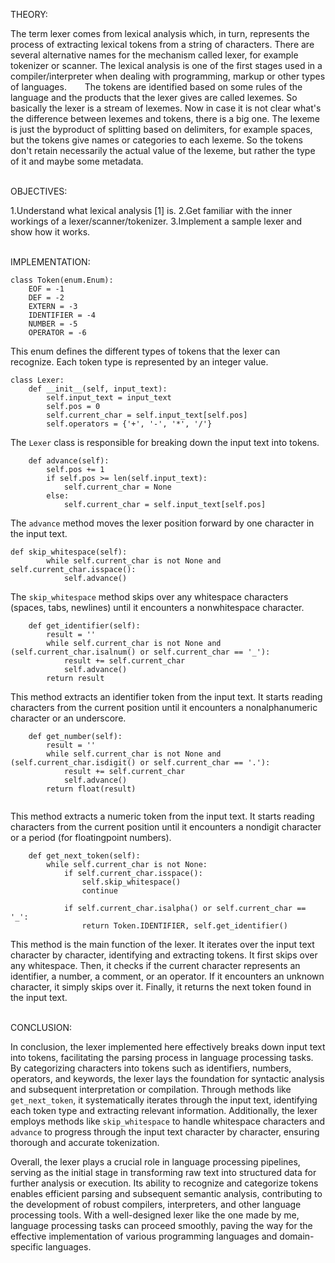 THEORY:

The term lexer comes from lexical analysis which, in turn, represents the process of extracting lexical tokens from a string of characters. There are several alternative names for the mechanism called lexer, for example tokenizer or scanner. The lexical analysis is one of the first stages used in a compiler/interpreter when dealing with programming, markup or other types of languages.     The tokens are identified based on some rules of the language and the products that the lexer gives are called lexemes. So basically the lexer is a stream of lexemes. Now in case it is not clear what's the difference between lexemes and tokens, there is a big one. The lexeme is just the byproduct of splitting based on delimiters, for example spaces, but the tokens give names or categories to each lexeme. So the tokens don't retain necessarily the actual value of the lexeme, but rather the type of it and maybe some metadata.

\
OBJECTIVES:

1.Understand what lexical analysis [1] is.
2.Get familiar with the inner workings of a lexer/scanner/tokenizer.
3.Implement a sample lexer and show how it works.


\
IMPLEMENTATION:

```
class Token(enum.Enum):
    EOF = -1
    DEF = -2
    EXTERN = -3
    IDENTIFIER = -4
    NUMBER = -5
    OPERATOR = -6
```
This enum defines the different types of tokens that the lexer can recognize. Each token type is represented by an integer value.

```
class Lexer:
    def __init__(self, input_text):
        self.input_text = input_text
        self.pos = 0
        self.current_char = self.input_text[self.pos]
        self.operators = {'+', '-', '*', '/'}

```
The `Lexer` class is responsible for breaking down the input text into tokens.

```
    def advance(self):
        self.pos += 1
        if self.pos >= len(self.input_text):
            self.current_char = None
        else:
            self.current_char = self.input_text[self.pos]

```
The `advance` method moves the lexer position forward by one character in the input text.
```
def skip_whitespace(self):
        while self.current_char is not None and self.current_char.isspace():
            self.advance()

```
The `skip_whitespace` method skips over any whitespace characters (spaces, tabs, newlines) until it encounters a nonwhitespace character.
```
    def get_identifier(self):
        result = ''
        while self.current_char is not None and (self.current_char.isalnum() or self.current_char == '_'):
            result += self.current_char
            self.advance()
        return result
```

This method extracts an identifier token from the input text. It starts reading characters from the current position until it encounters a nonalphanumeric character or an underscore.
```
    def get_number(self):
        result = ''
        while self.current_char is not None and (self.current_char.isdigit() or self.current_char == '.'):
            result += self.current_char
            self.advance()
        return float(result)
       
```
This method extracts a numeric token from the input text. It starts reading characters from the current position until it encounters a nondigit character or a period (for floatingpoint numbers).


```
    def get_next_token(self):
        while self.current_char is not None:
            if self.current_char.isspace():
                self.skip_whitespace()
                continue

            if self.current_char.isalpha() or self.current_char == '_':
                return Token.IDENTIFIER, self.get_identifier()

```
This method is the main function of the lexer. It iterates over the input text character by character, identifying and extracting tokens. It first skips over any whitespace.
Then, it checks if the current character represents an identifier, a number, a comment, or an operator. If it encounters an unknown character, it simply skips over it.
Finally, it returns the next token found in the input text.

\
CONCLUSION:

In conclusion, the lexer implemented here effectively breaks down input text into tokens, facilitating the parsing process in language processing tasks. By categorizing characters into tokens such as identifiers, numbers, operators, and keywords, the lexer lays the foundation for syntactic analysis and subsequent interpretation or compilation. Through methods like `get_next_token`, it systematically iterates through the input text, identifying each token type and extracting relevant information. Additionally, the lexer employs methods like `skip_whitespace` to handle whitespace characters and `advance` to progress through the input text character by character, ensuring thorough and accurate tokenization.

Overall, the lexer plays a crucial role in language processing pipelines, serving as the initial stage in transforming raw text into structured data for further analysis or execution. Its ability to recognize and categorize tokens enables efficient parsing and subsequent semantic analysis, contributing to the development of robust compilers, interpreters, and other language processing tools. With a well-designed lexer like the one made by me, language processing tasks can proceed smoothly, paving the way for the effective implementation of various programming languages and domain-specific languages.


